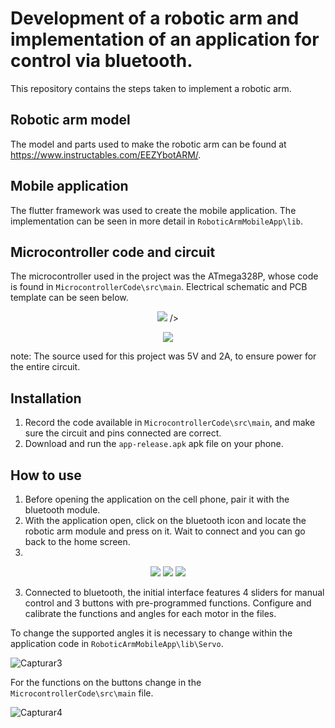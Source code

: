 # Development of a robotic arm and implementation of an application for control via bluetooth.

This repository contains the steps taken to implement a robotic arm.

## Robotic arm model

The model and parts used to make the robotic arm can be found at https://www.instructables.com/EEZYbotARM/.

## Mobile application

The flutter framework was used to create the mobile application. The implementation can be seen in more detail in `RoboticArmMobileApp\lib`.

## Microcontroller code and circuit

The microcontroller used in the project was the ATmega328P, whose code is found in `MicrocontrollerCode\src\main`. Electrical schematic and PCB template can be seen below. 
<p align="center">
  <img src="https://github.com/FernandoLKS/Robotic-Arm-Design/assets/114883109/6113f6c5-d720-48cb-b7bf-7d04be756f8a"/>
/>
<p align="center">
  <img src="https://github.com/FernandoLKS/Robotic-Arm-Design/assets/114883109/41cbd6b2-505e-4b58-9cbb-b90246b63d2d"
/>

note: The source used for this project was 5V and 2A, to ensure power for the entire circuit.

## Installation

1. Record the code available in `MicrocontrollerCode\src\main`, and make sure the circuit and pins connected are correct.
2. Download and run the `app-release.apk` apk file on your phone.

## How to use

1. Before opening the application on the cell phone, pair it with the bluetooth module.
2. With the application open, click on the bluetooth icon and locate the robotic arm module and press on it. Wait to connect and you can go back to the home screen.
3. 
<p align="center">
  <img src="https://github.com/FernandoLKS/Robotic-Arm-Design/assets/114883109/aacf7fd2-3a82-403e-b6f8-0c7c4bda952c"/>
  <img src="https://github.com/FernandoLKS/Robotic-Arm-Design/assets/114883109/adb19ff1-3173-46f3-8f62-70e1f5bc3616" />
  <img src="https://github.com/FernandoLKS/Robotic-Arm-Design/assets/114883109/d5f1a376-5fb5-4b7d-9eea-e00faf2de2d5"/>

3. Connected to bluetooth, the initial interface features 4 sliders for manual control and 3 buttons with pre-programmed functions. Configure and calibrate the functions and angles for each motor in the files. 

To change the supported angles it is necessary to change within the application code in `RoboticArmMobileApp\lib\Servo`.

![Capturar3](https://github.com/FernandoLKS/Robotic-Arm-Design/assets/114883109/48424106-be40-4c6a-835a-20bb36aa5ad5)

For the functions on the buttons change in the `MicrocontrollerCode\src\main` file.

![Capturar4](https://github.com/FernandoLKS/Robotic-Arm-Design/assets/114883109/b59ee277-8055-486f-8952-131f70d7135f)
